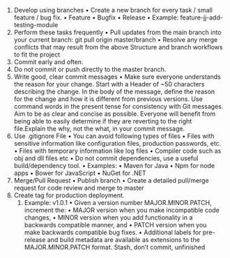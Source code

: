1. Develop using branches
	• Create a new branch for every task / small feature / bug fix.
	• Feature
	• Bugfix
	• Release
		• Example: feature-jj-add-testing-module
2. Perform these tasks frequently
	• Pull updates from the main branch into your current branch: git pull origin master/branch
	• Resolve any merge conflicts that may result from the above Structure and branch workflows to fit the project
3. Commit early and often.
4. Do not commit or push directly to the master branch.
5.  Write good, clear commit messages
	• Make sure everyone understands the reason for your change. Start with a Header of ~50 characters describing the change. In the body of the message, define the reason for the change and how it is different from previous versions. Use command words in the present tense for consistency with Git messages. Aim to be as clear and concise as possible. Everyone will benefit from being able to easily determine if they are reverting to the right file.Explain the why, not the what, in your commit message.
6. Use .gitignore File
	• You can avoid following types of files 
	• Files with sensitive information like configuration files, production passwords, etc.
	• Files with temporary information like log files 
	• Compiler code such as obj and dll files etc 
	• Do not commit dependencies, use a useful build/dependency tool.
		• Examples:
			• Maven for Java
			• Npm for node apps
			• Bower for JavaScript
			• NuGet for .NET
7. Merge/Pull Request
	• Publish branch
	• Create a detailed pull/merge request for code review and merge to master
8. Create tag for production deployment.
	1. Example: v1.0.1
	• Given a version number MAJOR.MINOR.PATCH, increment the:
		• MAJOR version when you make incompatible code changes,
		• MINOR version when you add functionality in a backwards compatible manner, and
		• PATCH version when you make backwards compatible bug fixes.
		• Additional labels for pre-release and build metadata are available as extensions to the MAJOR.MINOR.PATCH format.
Stash, don’t commit, unfinished